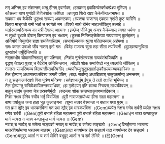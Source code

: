 

  
तम् अग्निम् इव संशान्तम् अम्बु हीनम् इवार्णवम् ।हतप्रभम् इवादित्यंस्वर्गथम्प्रेक्ष्य भूमिपम्  ॥   
कौसल्या बाष्प पूर्णाक्षी विविधंशोक कर्शिता ।उपगृह्य शिरो राज्ञः कैकेयीम्प्रत्यभाषत  ॥   
सकामा भव कैकेयि भुङ्क्ष्व राज्यम् अकण्टकम् ।त्यक्त्वा राजानम् एकाग्रा नृशंसे दुष्ट चारिणि  ॥   
विहाय माङ्गतो रामो भर्ता च स्वर्गतो मम ।विपथे सार्थ हीनेव नाहञ्जीवितुम् उत्सहे  ॥   
भर्तारन्तम्परित्यज्य का स्त्री दैवतम् आत्मनः ।इच्छेज् जीवितुम् अंयत्र कैकेय्यास् त्यक्त धर्मणः  ॥   
न लुब्धो बुध्यते दोषान् किम्पाकम् इव भक्षयन् ।कुब्जा निमित्तङ्कैकेय्या राघवाणान् कुलंहतम्  ॥   
अनियोगे नियुक्तेन राज्ञा रामंविवासितम् ।सभार्यञ्जनकः श्रुत्वा पतितप्स्यत्य् अहंयथा  ॥   
रामः कमल पत्राक्षो जीव नाशम् इतो गतः ।विदेह राजस्य सुता तहा सीता तपस्विनी ।दुह्खस्यानुचिता दुह्खंवने पर्युद्विजिष्यति  ॥   
नदताम्भीम घोषाणाम्निशासु मृग पक्षिणाम् ।निशंय नूनंसंस्त्रस्ता राघवंसंश्रयिष्यति  ॥   
वृद्धश् चैवाल्प पुत्रश् च वैदेहीम् अनिचिन्तयन् ।सोऽपि शोक समाविष्टो ननु त्यक्ष्यति जीवितम्  ॥   
ताम्ततः सम्परिष्वज्य विलपन्तीम्तपस्विनीम् ।व्यपनिम्युःसुदुह्खार्ताङ्कौसल्याम्व्यावहारिकाः  ॥   
तैल द्रोम्याम् अथामात्याःसंवेश्य जगती पतिम् ।राज्ञः सर्वाम्य् अथादिष्टाश् चक्रुष्कर्माम्य् अनन्तरम्  ॥   
न तु सङ्कलनंराज्ञो विना पुत्रेण मन्त्रिणः ।सर्वज्ञाःकर्तुम् ईषुस् ते ततो रक्षन्ति भूमिपम्  ॥   
तैल द्रोम्याम्तु सचिवैःशायितन्तन्नराधिपम् ।हा मृतोऽयम् इति ज्ञात्वा स्त्रियस् ताःपर्यदेवयन्  ॥   
बाहून् उद्यंय कृपणा नेत्र प्रस्रवणैर्मुखैः ।रुदन्त्यः शोक सन्तप्ताःकृपणम्पर्यदेवयन्  ॥   
निशा नक्षत्र हीनेव स्त्रीव भर्तृ विवर्जिता ।पुरी नाराजतायोध्या हीना राज्ञा महात्मना  ॥   
बाष्प पर्याकुल जना हाहा भूत कुलाङ्गना ।शूम्य चत्वर वेश्मान्ता न बभ्राज यथा पुरम्  ॥   
गत प्रभा द्यौर् इव भास्करंविना गत प्रभा द्यौर् इव भास्करंविना ।(Gem)व्यपेत नक्षत्र गणेव शर्वरी व्यपेत नक्षत्र गणेव शर्वरी ।(Gem)पुरी बभासे रहिता महात्मना पुरी बभासे रहिता महात्मना ।(Gem)न चास्र कण्ठाकुल मार्ग चत्वरा न चास्र कण्ठाकुल मार्ग चत्वरा  ॥ (Gem)  
नराश् च नार्यश् च समेत्य सङ्घशो नराश् च नार्यश् च समेत्य सङ्घशो ।(Gem)विगर्हमाणा भरतस्य मातरंविगर्हमाणा भरतस्य मातरम् ।(Gem)तदा नगर्याम्नर देव सङ्क्षये तदा नगर्याम्नर देव सङ्क्षये ।(Gem)बभूवुर् आर्ता न च शर्म लेभिरे बभूवुर् आर्ता न च शर्म लेभिरे  ॥ (E)(Gem)  
